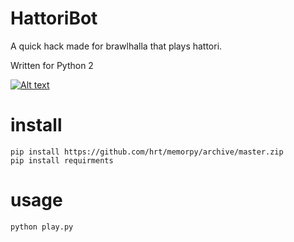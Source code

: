# HattoriBot
A quick hack made for brawlhalla that plays hattori.

Written for Python 2

[![Alt text](https://img.youtube.com/vi/RPr5pDSZ7gE/0.jpg)](https://www.youtube.com/watch?v=RPr5pDSZ7gE)


# install
```
pip install https://github.com/hrt/memorpy/archive/master.zip
pip install requirments
```

# usage
```
python play.py
```

